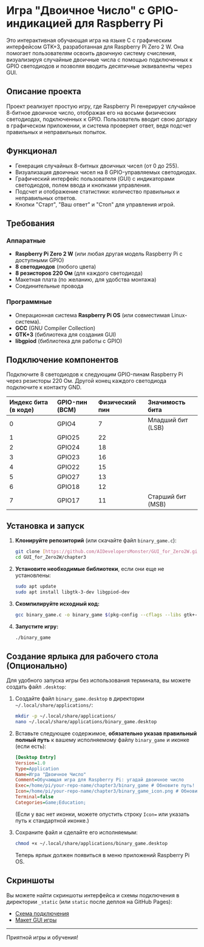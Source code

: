 # Игра "Двоичное Число" с GPIO-индикацией для Raspberry Pi

Это интерактивная обучающая игра на языке C с графическим интерфейсом GTK+3, разработанная для Raspberry Pi Zero 2 W. Она помогает пользователям освоить двоичную систему счисления, визуализируя случайные двоичные числа с помощью подключенных к GPIO светодиодов и позволяя вводить десятичные эквиваленты через GUI.

## Описание проекта

Проект реализует простую игру, где Raspberry Pi генерирует случайное 8-битное двоичное число, отображая его на восьми физических светодиодах, подключенных к GPIO. Пользователь вводит свою догадку в графическом приложении, и система проверяет ответ, ведя подсчет правильных и неправильных попыток.

## Функционал

* Генерация случайных 8-битных двоичных чисел (от 0 до 255).
* Визуализация двоичных чисел на 8 GPIO-управляемых светодиодах.
* Графический интерфейс пользователя (GUI) с индикаторами светодиодов, полем ввода и кнопками управления.
* Подсчет и отображение статистики: количество правильных и неправильных ответов.
* Кнопки "Старт", "Ваш ответ" и "Стоп" для управления игрой.

## Требования

### Аппаратные

* **Raspberry Pi Zero 2 W** (или любая другая модель Raspberry Pi с доступными GPIO)
* **8 светодиодов** (любого цвета)
* **8 резисторов 220 Ом** (для каждого светодиода)
* Макетная плата (по желанию, для удобства монтажа)
* Соединительные провода

### Программные

* Операционная система **Raspberry Pi OS** (или совместимая Linux-система).
* **GCC** (GNU Compiler Collection)
* **GTK+3** (библиотека для создания GUI)
* **libgpiod** (библиотека для работы с GPIO)

## Подключение компонентов

Подключите 8 светодиодов к следующим GPIO-пинам Raspberry Pi через резисторы 220 Ом. Другой конец каждого светодиода подключите к контакту GND.

| Индекс бита (в коде) | GPIO-пин (BCM) | Физический пин | Значимость бита   |
| :------------------- | :------------- | :------------- | :---------------- |
| 0                    | GPIO4          | 7              | Младший бит (LSB) |
| 1                    | GPIO25         | 22             |                   |
| 2                    | GPIO24         | 18             |                   |
| 3                    | GPIO23         | 16             |                   |
| 4                    | GPIO22         | 15             |                   |
| 5                    | GPIO27         | 13             |                   |
| 6                    | GPIO18         | 12             |                   |
| 7                    | GPIO17         | 11             | Старший бит (MSB) |

## Установка и запуск

1.  **Клонируйте репозиторий** (или скачайте файл `binary_game.c`):
    ```bash
    git clone [https://github.com/AIDevelopersMonster/GUI_for_Zero2W.git](https://github.com/AIDevelopersMonster/GUI_for_Zero2W.git))
    cd GUI_for_Zero2W/chapter3
    ```


2.  **Установите необходимые библиотеки**, если они еще не установлены:
    ```bash
    sudo apt update
    sudo apt install libgtk-3-dev libgpiod-dev
    ```

3.  **Скомпилируйте исходный код:**
    ```bash
    gcc binary_game.c -o binary_game $(pkg-config --cflags --libs gtk+-3.0 libgpiod) -Wall -Wextra
    ```

4.  **Запустите игру:**
    ```bash
    ./binary_game
    ```

## Создание ярлыка для рабочего стола (Опционально)

Для удобного запуска игры без использования терминала, вы можете создать файл `.desktop`:

1.  Создайте файл `binary_game.desktop` в директории `~/.local/share/applications/`:
    ```bash
    mkdir -p ~/.local/share/applications/
    nano ~/.local/share/applications/binary_game.desktop
    ```

2.  Вставьте следующее содержимое, **обязательно указав правильный полный путь** к вашему исполняемому файлу `binary_game` и иконке (если есть):
    ```ini
    [Desktop Entry]
    Version=1.0
    Type=Application
    Name=Игра "Двоичное Число"
    Comment=Обучающая игра для Raspberry Pi: угадай двоичное число
    Exec=/home/pi/your-repo-name/chapter3/binary_game # Обновите путь!
    Icon=/home/pi/your-repo-name/chapter3/binary_game_icon.png # Обновите путь, если используете иконку
    Terminal=false
    Categories=Game;Education;
    ```
    (Если у вас нет иконки, можете опустить строку `Icon=` или указать путь к стандартной иконке.)

3.  Сохраните файл и сделайте его исполняемым:
    ```bash
    chmod +x ~/.local/share/applications/binary_game.desktop
    ```
    Теперь ярлык должен появиться в меню приложений Raspberry Pi OS.

## Скриншоты

Вы можете найти скриншоты интерфейса и схемы подключения в директории `_static` (или `static` после деплоя на GitHub Pages):
* [Схема подключения](_static/chapter03_schematic.png)
* [Макет GUI игры](_static/chapter03_gui_mockup.png)

---

Приятной игры и обучения!
